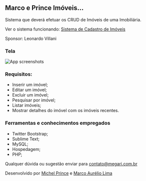 ## Marco e Prince Imóveis... ##
Sistema que deverá efetuar os CRUD de Imóveis de uma Imobiliária.


Ver o sistema funcionando:
[Sistema de Cadastro de Imóveis](http://tei.marcolima.hol.es/tarefa-4)

Sponsor: Leonardo Villani

### Tela

![App screenshots](http://c1.staticflickr.com/5/4267/34304812303_79a916774b_b.jpg)

### Requisitos:

* Inserir um imóvel;
* Editar um imóvel;
* Excluir um imóvel;
* Pesquisar por imóvel;
* Listar  imóveis;
* Mostrar detalhes do imóvel com os imóveis recentes.

### Ferramentas e conhecimentos empregados

* Twitter Bootstrap;
* Sublime Text;
* MySQL;
* Hospedagem;
* PHP;

Qualquer dúvida ou sugestão enviar para contato@megari.com.br

Desenvolvido por [Michel Prince](http://mprince.zz.vc) e [Marco Aurélio Lima](http://www.marcolima.hol.es)
